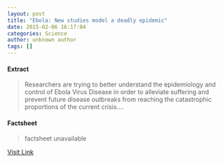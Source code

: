 ```yaml
---
layout: post
title: "Ebola: New studies model a deadly epidemic"
date: 2015-02-06 16:17:04
categories: Science
author: unknown author
tags: []
---
```



#### Extract
>Researchers are trying to better understand the epidemiology and control of Ebola Virus Disease in order to alleviate suffering and prevent future disease outbreaks from reaching the catastrophic proportions of the current crisis....

#### Factsheet
>factsheet unavailable

[Visit Link](http://feeds.sciencedaily.com/~r/sciencedaily/~3/loU_l4cyyvg/150206111704.htm)


